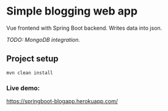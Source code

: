 # Simple blogging web app

Vue frontend with Spring Boot backend. Writes data into json.

_TODO: MongoDB integration._

## Project setup

```
mvn clean install
```

### Live demo:

https://springboot-blogapp.herokuapp.com/
